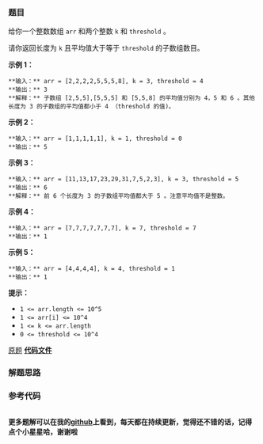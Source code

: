 ### 题目
给你一个整数数组 `arr` 和两个整数 `k` 和 `threshold` 。

请你返回长度为 `k` 且平均值大于等于 `threshold` 的子数组数目。



**示例 1：**

    
    
    **输入：** arr = [2,2,2,2,5,5,5,8], k = 3, threshold = 4
    **输出：** 3
    **解释：** 子数组 [2,5,5],[5,5,5] 和 [5,5,8] 的平均值分别为 4，5 和 6 。其他长度为 3 的子数组的平均值都小于 4 （threshold 的值)。
    

**示例 2：**

    
    
    **输入：** arr = [1,1,1,1,1], k = 1, threshold = 0
    **输出：** 5
    

**示例 3：**

    
    
    **输入：** arr = [11,13,17,23,29,31,7,5,2,3], k = 3, threshold = 5
    **输出：** 6
    **解释：** 前 6 个长度为 3 的子数组平均值都大于 5 。注意平均值不是整数。
    

**示例 4：**

    
    
    **输入：** arr = [7,7,7,7,7,7,7], k = 7, threshold = 7
    **输出：** 1
    

**示例 5：**

    
    
    **输入：** arr = [4,4,4,4], k = 4, threshold = 1
    **输出：** 1
    



**提示：**

  * `1 <= arr.length <= 10^5`
  * `1 <= arr[i] <= 10^4`
  * `1 <= k <= arr.length`
  * `0 <= threshold <= 10^4`

[原题](https://leetcode-cn.com/problems/number-of-sub-arrays-of-size-k-and-average-greater-than-or-equal-to-threshold/)    **[代码文件]()**


### 解题思路




### 参考代码

```go


```




**更多题解可以在我的[github](https://github.com/LZH139/leetcode_Go)上看到，每天都在持续更新，觉得还不错的话，记得点个小星星哈，谢谢啦**
